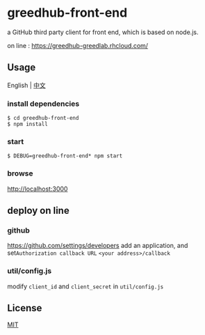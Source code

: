 # greedhub-front-end

a GitHub third party client for front end, which is based on node.js.

on line : <https://greedhub-greedlab.rhcloud.com/>

## Usage

English | [中文](README-CN.md)

### install dependencies

```
$ cd greedhub-front-end
$ npm install
```

### start

```
$ DEBUG=greedhub-front-end* npm start
```

### browse

<http://localhost:3000>

## deploy on line

### github

<https://github.com/settings/developers> add an application, and set`Authorization callback URL` `<your address>/callback`

### util/config.js

modify `client_id` and `client_secret` in `util/config.js`

## License

[MIT](LICESE)